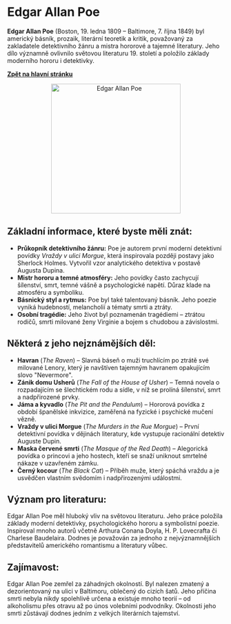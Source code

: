 # Edgar Allan Poe

**Edgar Allan Poe** (Boston, 19. ledna 1809 – Baltimore, 7. října 1849) byl americký básník, prozaik, literární teoretik a kritik, považovaný za zakladatele detektivního žánru a mistra hororové a tajemné literatury. Jeho dílo významně ovlivnilo světovou literaturu 19. století a položilo základy moderního hororu i detektivky.

[**Zpět na hlavní stránku**](https://github.com/ruzovybanan1254/maturita2025/blob/main/ustni/CJ/README.md)

<div align="center">
  <img src="https://upload.wikimedia.org/wikipedia/commons/thumb/9/97/Edgar_Allan_Poe%2C_circa_1849%2C_restored%2C_squared_off.jpg/250px-Edgar_Allan_Poe%2C_circa_1849%2C_restored%2C_squared_off.jpg" alt="Edgar Allan Poe" width="300">
</div>

## Základní informace, které byste měli znát:

* **Průkopník detektivního žánru:** Poe je autorem první moderní detektivní povídky *Vraždy v ulici Morgue*, která inspirovala později postavy jako Sherlock Holmes. Vytvořil vzor analytického detektiva v postavě Augusta Dupina.
* **Mistr hororu a temné atmosféry:** Jeho povídky často zachycují šílenství, smrt, temné vášně a psychologické napětí. Důraz klade na atmosféru a symboliku.
* **Básnický styl a rytmus:** Poe byl také talentovaný básník. Jeho poezie vyniká hudebností, melancholií a tématy smrti a ztráty.
* **Osobní tragédie:** Jeho život byl poznamenán tragédiemi – ztrátou rodičů, smrti milované ženy Virginie a bojem s chudobou a závislostmi.

## Některá z jeho nejznámějších děl:

* **Havran** (*The Raven*) – Slavná báseň o muži truchlícím po ztrátě své milované Lenory, který je navštíven tajemným havranem opakujícím slovo "Nevermore".
* **Zánik domu Usherů** (*The Fall of the House of Usher*) – Temná novela o rozpadajícím se šlechtickém rodu a sídle, v níž se prolíná šílenství, smrt a nadpřirozené prvky.
* **Jáma a kyvadlo** (*The Pit and the Pendulum*) – Hororová povídka z období španělské inkvizice, zaměřená na fyzické i psychické mučení vězně.
* **Vraždy v ulici Morgue** (*The Murders in the Rue Morgue*) – První detektivní povídka v dějinách literatury, kde vystupuje racionální detektiv Auguste Dupin.
* **Maska červené smrti** (*The Masque of the Red Death*) – Alegorická povídka o princovi a jeho hostech, kteří se snaží uniknout smrtelné nákaze v uzavřeném zámku.
* **Černý kocour** (*The Black Cat*) – Příběh muže, který spáchá vraždu a je usvědčen vlastním svědomím i nadpřirozenými událostmi.

## Význam pro literaturu:

Edgar Allan Poe měl hluboký vliv na světovou literaturu. Jeho práce položila základy moderní detektivky, psychologického hororu a symbolistní poezie. Inspiroval mnoho autorů včetně Arthura Conana Doyla, H. P. Lovecrafta či Charlese Baudelaira. Dodnes je považován za jednoho z nejvýznamnějších představitelů amerického romantismu a literatury vůbec.

## Zajímavost:

Edgar Allan Poe zemřel za záhadných okolností. Byl nalezen zmatený a dezorientovaný na ulici v Baltimoru, oblečený do cizích šatů. Jeho příčina smrti nebyla nikdy spolehlivě určena a existuje mnoho teorií – od alkoholismu přes otravu až po únos volebními podvodníky. Okolnosti jeho smrti zůstávají dodnes jedním z velkých literárních tajemství.
